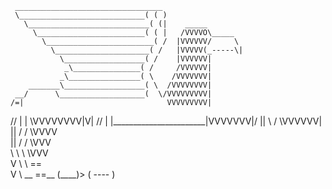      _________________________________
     \____________________________( ( )
       \___________________________( (|    _____
         \________________________( ( |   /VVVVO\_____
           \________________________( /  |VVVVVV/     \
             \_____________________( /   |VVVVV(_-----\|
               \__________________( /    |VVVVVV|
                _\_______________( /     /VVVVVV|
               _\________________( \    /VVVVVVV|
        _______\__________________( \  /VVVVVVVV|
     __/      \___________________(  \/VVVVVVVVV|
    /=|                                VVVVVVVVV|
   // |       |                      \VVVVVVVV|V|
  //  |       |_______________________|VVVVVVV|/
 ||    \     /                         \VVVVVV|
 ||    /   /                             \VVVV\
 ||   /   /                                \VVV\
  \\  \   \                                 \VVV\
   V    \  \                                  \==\
   V     \  \__                                \==\__
          (____)>                             ( ---- )

